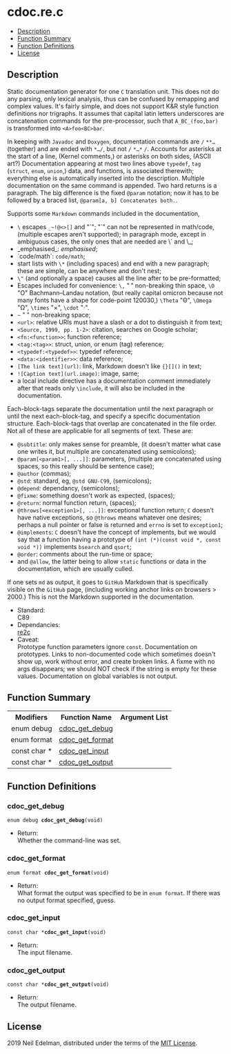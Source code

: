 # cdoc\.re\.c #

 * [Description](#user-content-preamble)
 * [Function Summary](#user-content-summary)
 * [Function Definitions](#user-content-fn)
 * [License](#user-content-license)

## <a id = "user-content-preamble" name = "user-content-preamble">Description</a> ##

Static documentation generator for one `C` translation unit\. This does not do any parsing, only lexical analysis, thus can be confused by remapping and complex values\. It's fairly simple, and does not support K&R style function definitions nor trigraphs\. It assumes that capital latin letters underscores are concatenation commands for the pre\-processor, such that `A_BC_(foo,bar)` is transformed into `<A>foo<BC>bar`\.

In keeping with `Javadoc` and `Doxygen`, documentation commands are `/` `**…` \(together\) and are ended with `*…/`, but not `/` `*…*` `/`\. Accounts for asterisks at the start of a line, \(Kernel comments,\) or asterisks on both sides, \(ASCII art?\) Documentation appearing at most two lines above `typedef`, `tag` \(`struct`, `enum`, `union`,\) data, and functions, is associated therewith; everything else is automatically inserted into the description\. Multiple documentation on the same command is appended\. Two hard returns is a paragraph\. The big difference is the fixed `@param` notation; now it has to be followed by a braced list, `@param[a, b] Concatenates both.`\.

Supports some `Markdown` commands included in the documentation,

 * `\` escapes `_~!@<>[]` and "\`"; "\`" can not be represented in math/code, \(multiple escapes aren't supported\); in paragraph mode, except in ambiguous cases, the only ones that are needed are \\\` and \\\_;
 * \_emphasised\_: _emphasised_;
 * \`code/math\`: `code/math`;
 * start lists with `\*` \(including spaces\) and end with a new paragraph; these are simple, can be anywhere and don't nest;
 * `\"` \(and optionally a space\) causes all the line after to be pre\-formatted;
 * Escapes included for convenience: `\,` "&#8239;" non\-breaking thin space, `\O` "&#927;" Bachmann–Landau notation, \(but really capital omicron because not many fonts have a shape for code\-point 120030,\) `\Theta` "&#920;", `\Omega` "&#937;", `\times` "&#215;", `\cdot` "&#183;"\.
 * `~` "&nbsp;" non\-breaking space;
 * `<url>`: relative URIs must have a slash or a dot to distinguish it from text;
 * `<Source, 1999, pp. 1-2>`: citation, searches on Google scholar;
 * `<fn:<function>>`: function reference;
 * `<tag:<tag>>`: struct, union, or enum \(tag\) reference;
 * `<typedef:<typedef>>`: typedef reference;
 * `<data:<identifier>>`: data reference;
 * `[The link text](url)`: link, Markdown doesn't like `{}[]()` in text;
 * `![Caption text](url.image)`: image, same;
 * a local include directive has a documentation comment immediately after that reads only `\include`, it will also be included in the documentation\.

Each\-block\-tags separate the documentation until the next paragraph or until the next each\-block\-tag, and specify a specific documentation structure\. Each\-block\-tags that overlap are concatenated in the file order\. Not all of these are applicable for all segments of text\. These are:

 * `@subtitle`: only makes sense for preamble, \(it doesn't matter what case one writes it, but multiple are concatenated using semicolons\);
 * `@param[<param1>[, ...]]`: parameters, \(multiple are concatenated using spaces, so this really should be sentence case\);
 * `@author` \(commas\);
 * `@std`: standard, eg, `@std GNU-C99`, \(semicolons\);
 * `@depend`: dependancy, \(semicolons\);
 * `@fixme`: something doesn't work as expected, \(spaces\);
 * `@return`: normal function return, \(spaces\);
 * `@throws[<exception1>[, ...]]`: exceptional function return; `C` doesn't have native exceptions, so `@throws` means whatever one desires; perhaps a null pointer or false is returned and `errno` is set to `exception1`;
 * `@implements`: `C` doesn't have the concept of implements, but we would say that a function having a prototype of `(int (*)(const void *, const void *))` implements `bsearch` and `qsort`;
 * `@order`: comments about the run\-time or space;
 * and `@allow`, the latter being to allow `static` functions or data in the documentation, which are usually culled\.

If one sets `md` as output, it goes to `GitHub` Markdown that is specifically visible on the `GitHub` page, \(including working anchor links on browsers > 2000\.\) This is not the Markdown supported in the documentation\.



 * Standard:  
   C89
 * Dependancies:  
   [re2c](http://re2c.org/)
 * Caveat:  
   Prototype function parameters ignore `const`\. Documentation on prototypes\. Links to non\-documented code which sometimes doesn't show up, work without error, and create broken links\. A fixme with no args disappears; we should NOT check if the string is empty for these values\. Documentation on global variables is not output\.


## <a id = "user-content-summary" name = "user-content-summary">Function Summary</a> ##

<table>

<tr><th>Modifiers</th><th>Function Name</th><th>Argument List</th></tr>

<tr><td align = right>enum debug</td><td><a href = "#user-content-fn-c6df3e1b">cdoc_get_debug</a></td><td></td></tr>

<tr><td align = right>enum format</td><td><a href = "#user-content-fn-37ca931f">cdoc_get_format</a></td><td></td></tr>

<tr><td align = right>const char *</td><td><a href = "#user-content-fn-7655d1a0">cdoc_get_input</a></td><td></td></tr>

<tr><td align = right>const char *</td><td><a href = "#user-content-fn-93e48c81">cdoc_get_output</a></td><td></td></tr>

</table>



## <a id = "user-content-fn" name = "user-content-fn">Function Definitions</a> ##

### <a id = "user-content-fn-c6df3e1b" name = "user-content-fn-c6df3e1b">cdoc_get_debug</a> ###

<code>enum debug <strong>cdoc_get_debug</strong>(void)</code>

 * Return:  
   Whether the command\-line was set\.




### <a id = "user-content-fn-37ca931f" name = "user-content-fn-37ca931f">cdoc_get_format</a> ###

<code>enum format <strong>cdoc_get_format</strong>(void)</code>

 * Return:  
   What format the output was specified to be in `enum format`\. If there was no output format specified, guess\.




### <a id = "user-content-fn-7655d1a0" name = "user-content-fn-7655d1a0">cdoc_get_input</a> ###

<code>const char *<strong>cdoc_get_input</strong>(void)</code>

 * Return:  
   The input filename\.




### <a id = "user-content-fn-93e48c81" name = "user-content-fn-93e48c81">cdoc_get_output</a> ###

<code>const char *<strong>cdoc_get_output</strong>(void)</code>

 * Return:  
   The output filename\.






## <a id = "user-content-license" name = "user-content-license">License</a> ##

2019 Neil Edelman, distributed under the terms of the [MIT License](https://opensource.org/licenses/MIT)\.



